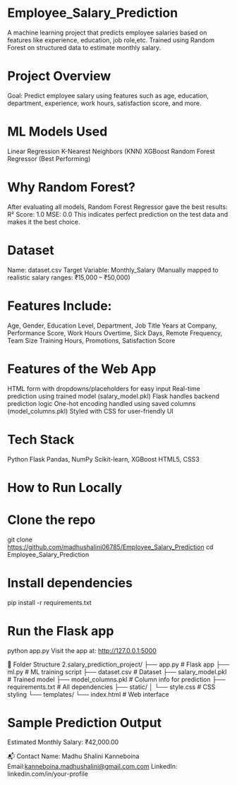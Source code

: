 # Employee_Salary_Prediction
A machine learning project that predicts employee salaries based on features like experience, education, job role,etc. Trained using Random Forest on structured data to estimate monthly salary.

# Project Overview
Goal: Predict employee salary using features such as age, education, department, experience, work hours, satisfaction score, and more.

# ML Models Used
Linear Regression
K-Nearest Neighbors (KNN)
XGBoost
Random Forest Regressor (Best Performing)

# Why Random Forest?
After evaluating all models, Random Forest Regressor gave the best results:
R² Score: 1.0
MSE: 0.0
This indicates perfect prediction on the test data and makes it the best choice.

# Dataset
Name: dataset.csv
Target Variable: Monthly_Salary (Manually mapped to realistic salary ranges: ₹15,000 – ₹50,000)

# Features Include:
Age, Gender, Education Level, Department, Job Title
Years at Company, Performance Score, Work Hours
Overtime, Sick Days, Remote Frequency, Team Size
Training Hours, Promotions, Satisfaction Score

# Features of the Web App
HTML form with dropdowns/placeholders for easy input
Real-time prediction using trained model (salary_model.pkl)
Flask handles backend prediction logic
One-hot encoding handled using saved columns (model_columns.pkl)
Styled with CSS for user-friendly UI

# Tech Stack
Python
Flask
Pandas, NumPy
Scikit-learn, XGBoost
HTML5, CSS3

# How to Run Locally
# Clone the repo
git clone https://github.com/madhushalini06785/Employee_Salary_Prediction
cd Employee_Salary_Prediction

# Install dependencies
pip install -r requirements.txt

# Run the Flask app
python app.py
Visit the app at: http://127.0.0.1:5000

📁 Folder Structure
2.salary_prediction_project/
├── app.py                       # Flask app
├── ml.py                        # ML training script
├── dataset.csv                  # Dataset
├── salary_model.pkl             # Trained model
├── model_columns.pkl            # Column info for prediction
├── requirements.txt             # All dependencies
├── static/
│   └── style.css                # CSS styling
└── templates/
    └── index.html               # Web interface

# Sample Prediction Output
Estimated Monthly Salary: ₹42,000.00

📬 Contact
Name: Madhu Shalini Kanneboina
Email:kanneboina.madhushalini@gmail.com.com
LinkedIn: linkedin.com/in/your-profile
